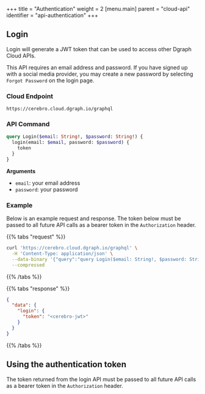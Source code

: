 +++
title = "Authentication"
weight = 2
[menu.main]
    parent = "cloud-api"
    identifier = "api-authentication"
+++

## Login

Login will generate a JWT token that can be used to access other Dgraph Cloud APIs.

This API requires an email address and password. If you have signed up with a social media provider, you may create a new password by selecting `Forgot Password` on the login page.

### Cloud Endpoint

```
https://cerebro.cloud.dgraph.io/graphql
```

### API Command

```graphql
query Login($email: String!, $password: String!) {
  login(email: $email, password: $password) {
    token
  }
}
```

**Arguments**

- `email`: your email address
- `password`: your password

### Example

Below is an example request and response. The token below must be passed to all future API calls as a bearer token in the `Authorization` header.

{{% tabs "request" %}}

```bash
curl 'https://cerebro.cloud.dgraph.io/graphql' \
  -H 'Content-Type: application/json' \
  --data-binary '{"query":"query Login($email: String!, $password: String!) {\n  login(email: $email, password: $password) {    \n    token\n  }\n}","variables":{"email":"<your-email>","password":"<your-password>"}}' \
  --compressed
```
{{% /tabs %}}

{{% tabs "response" %}}

```json
{
  "data": {
    "login": {
      "token": "<cerebro-jwt>"
    }
  }
}
```
{{% /tabs %}}

## Using the authentication token

The token returned from the login API must be passed to all future API calls as a bearer token in the `Authorization` header.

